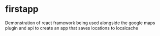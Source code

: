 # firstapp
Demonstration of react framework being used alongside the google maps plugin and api to create an app that saves locations to localcache
